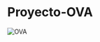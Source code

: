 # Proyecto-OVA

![OVA](https://user-images.githubusercontent.com/67718246/94349884-8e303c00-000e-11eb-9577-790d81a13b02.png)
